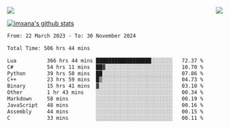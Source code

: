 <p>
  <a href="https://count.getloli.com/"><img src="https://count.getloli.com/get/@xana.readme?theme=moebooru-h"></a>
  <img src="https://weather-icon.journeyad.repl.co/@hangzhou?v=1" align="right">
</p>


<a href="https://github.com/imxana"><img align="center" src="https://github-readme-stats.vercel.app/api?username=imxana&show_icons=true&include_all_commits=true&hide_border=tru&custom_title=imxana%27s%20Github%20Stats" alt="imxana's github stats" /></a> 

<!--START_SECTION:waka-->

```txt
From: 22 March 2023 - To: 30 November 2024

Total Time: 506 hrs 44 mins

Lua          366 hrs 44 mins ██████████████████░░░░░░░   72.37 %
C#           54 hrs 11 mins  ██▓░░░░░░░░░░░░░░░░░░░░░░   10.70 %
Python       39 hrs 50 mins  ██░░░░░░░░░░░░░░░░░░░░░░░   07.86 %
C++          23 hrs 59 mins  █▒░░░░░░░░░░░░░░░░░░░░░░░   04.73 %
Binary       15 hrs 41 mins  ▓░░░░░░░░░░░░░░░░░░░░░░░░   03.10 %
Other        1 hr 43 mins    ░░░░░░░░░░░░░░░░░░░░░░░░░   00.34 %
Markdown     58 mins         ░░░░░░░░░░░░░░░░░░░░░░░░░   00.19 %
JavaScript   48 mins         ░░░░░░░░░░░░░░░░░░░░░░░░░   00.16 %
Assembly     44 mins         ░░░░░░░░░░░░░░░░░░░░░░░░░   00.15 %
C            33 mins         ░░░░░░░░░░░░░░░░░░░░░░░░░   00.11 %
```

<!--END_SECTION:waka-->
